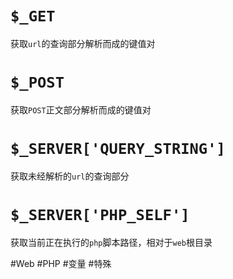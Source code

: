 # `$_GET`
获取`url`的查询部分解析而成的键值对

# `$_POST`
获取`POST`正文部分解析而成的键值对

# `$_SERVER['QUERY_STRING']`
获取未经解析的`url`的查询部分

# `$_SERVER['PHP_SELF']`
获取当前正在执行的`php`脚本路径，相对于`web`根目录


#Web #PHP #变量 #特殊